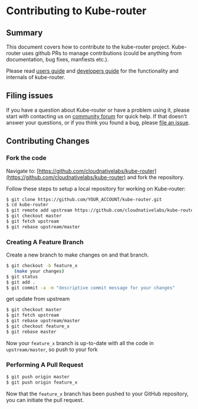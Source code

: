 
# Contributing to Kube-router

## Summary

This document covers how to contribute to the kube-router project. Kube-router uses github PRs to manage contributions (could be anything from documentation, bug fixes, manfiests etc.).

Please read [users guide](./Documentation/README.md#user-guide) and [developers guide](./Documentation/README.md#develope-guide) for the functionality and internals of kube-router.

## Filing issues

If you have a question about Kube-router or have a problem using it, please start with contacting us on [community forum](https://gitter.im/kube-router/Lobby) for quick help. If that doesn't answer your questions, or if you think you found a bug, please [file an issue](https://github.com/cloudnativelabs/kube-router/issues).

## Contributing Changes

### Fork the code

Navigate to:
[https://github.com/cloudnativelabs/kube-router](https://github.com/cloudnativelabs/kube-router)
and fork the repository.

Follow these steps to setup a local repository for working on Kube-router:

``` bash
$ git clone https://github.com/YOUR_ACCOUNT/kube-router.git
$ cd kube-router
$ git remote add upstream https://github.com/cloudnativelabs/kube-router
$ git checkout master
$ git fetch upstream
$ git rebase upstream/master
```

### Creating A Feature Branch

Create a new branch to make changes on and that branch.

``` bash
$ git checkout -b feature_x
   (make your changes)
$ git status
$ git add .
$ git commit -a -m "descriptive commit message for your changes"
```
get update from upstream

``` bash
$ git checkout master
$ git fetch upstream
$ git rebase upstream/master
$ git checkout feature_x
$ git rebase master
```

Now your `feature_x` branch is up-to-date with all the code in `upstream/master`, so push to your fork

### Performing A Pull Request

``` bash
$ git push origin master
$ git push origin feature_x
```

Now that the `feature_x` branch has been pushed to your GitHub repository, you can initiate the pull request.
